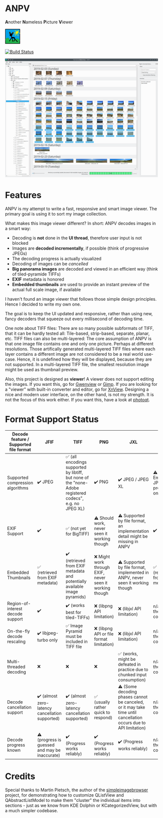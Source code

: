 # ANPV

**A**nother **N**ameless **P**icture **V**iewer

<img src="images/ANPV.png" height="50" alt="ANPV Icon">

[![Build Status](https://dev.azure.com/tommbrt/tommbrt/_apis/build/status/derselbst.ANPV?branchName=master)](https://dev.azure.com/tommbrt/tommbrt/_build/latest?definitionId=7&branchName=master)

![ANPV Screenshot](ANPV.png)

# Features

ANPV is my attempt to write a fast, responsive and smart image viewer. The primary goal is using it to sort my image collection.

What makes this image viewer different? In short: ANPV decodes images in a smart way:

* Decoding is **not** done in the **UI thread**, therefore user input is not blocked
* Images are **decoded incrementally**, if possible (think of progressive JPEGs)
* The decoding progress is actually visualized
* Decoding of images can be *cancelled*
* **Big panorama images** are decoded and viewed in an efficient way (think of tiled-pyramide TIFFs)
* **EXIF** metadata is honored
* **Embedded thumbnails** are used to provide an instant preview of the actual full scale image, if available

I haven't found an image viewer that follows those simple design principles. Hence I decided to write my own one.

The goal is to keep the UI updated and responsive, rather than using new, fancy decoders that squeeze out every millisecond of decoding time. 

One note about TIFF files: There are so many possible subformats of TIFF, that it can be hardly tested all: Tile-based, strip-based, separate, planar, etc. TIFF files can also be multi-layered: The core assumption of ANPV is that one image file contains one and only one picture. Perhaps at different resolutions. Those artifically generated multi-layered TIFF files where each layer contains a different image are not considered to be a real world use-case. Hence, it is undefined how they will be displayed, because they are not supported. In a multi-layered TIFF file, the smallest resolution image might be used as thumbnail preview.

Also, this project is designed as **viewer**! A viewer does not support editing the images. If you want this, go for [Gwenview](https://userbase.kde.org/Gwenview) or [Gimp](https://www.gimp.org/).  If you are looking for a "viewer" with built-in converter and editor, go for [XnView](https://www.xnview.com/en/). Designing a nice and modern user interface, on the other hand, is not my strength. It is not the focus of this work either. If you want this, have a look at [photoqt](https://photoqt.org/).

# Format Support Status

| Decode feature / Supported file format | JFIF | TIFF | PNG | JXL | RAWs |
|---|---|---|---|---|---|
| Supported compression algorithms | ✔️ JPEG | ✅ (all encodings supported by libtiff, but none of the "none-Adobe registered codecs", e.g. no JPEG XL) | ✔️ PNG | ✔️ JPEG / JPEG XL | ⚠️ Embedded JPEG previews only! | 
| EXIF Support |  ✔️ | ✅ (not yet for BigTIFF) | ⚠️ Should work, never seen it working though | ⚠️ Supported by file format, an implementation detail might be missing in ANPV | ✔️
| Embedded Thumbnails |  ✅ (retrieved from EXIF metadata) | ✔️ (retrieved from EXIF metadata and potentially available image pyramids) | ❌ Might work through EXIF, never seen it working though | ⚠️ Supported by file format, implemented in ANPV, never seen it working though | ✅ (retrieved from EXIF metadata) |
| Region-of-interest decode support | ✔️ | ✔️ (works best for tiled-TIFFs) | ❌ (libpng API limitation) | ❌ (libjxl API limitation) | n/a, check the JFIF column |
| On-the-fly decode rescaling | ✔️ libjpeg-turbo only | ✅ Image Pyramid must be included in TIFF file | ❌ (libpng API or file format limitation) | ❌ (libjxl API limitation) | n/a, check the JFIF column |
| Multi-threaded decoding | ❌ | ❌ | ❌ | ✅ (works, might be defeated in practice due to chunked input consumption) | n/a, check the JFIF column |
| Decode cancellation support | ✔️ (almost zero-latency cancellation supported) | ✔️ (almost zero-latency cancellation supported) | ✅ (usually rather quick to respond) | ⚠️ (Some decoding phases cannot be canceled, or it may take time until cancellation occurs due to API limitation) | n/a, check the JFIF column |
| Decode progress known | ⚠️ (progress is guessed and may be inaccurate) | ✔️ (Progress works reliably) | ✔️ (Progress works reliably) | ✔️ (Progress works reliably) | n/a, check the JFIF column |


# Credits

Special thanks to Martin Pietsch, the author of the [simpleimagebrowser](https://github.com/pmfoss/simpleimagebrowser) project, for demonstrating how to customize QListView and QAbstractListModel to make them "cluster" the individual items into sections - just as we know from KDE Dolphin or KCategorizedView, but with a much simpler codebase.
